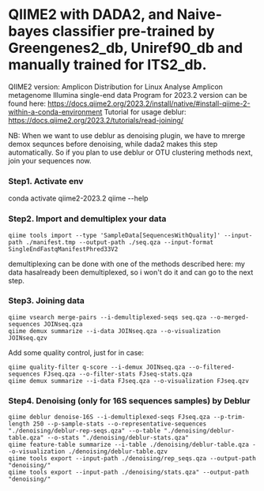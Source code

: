 # QIIME2 with DADA2, and Naive-bayes classifier pre-trained by Greengenes2_db, Uniref90_db and manually trained for ITS2_db.
QIIME2 version: Amplicon Distribution for Linux Analyse Amplicon metagenome Illumina single-end data 
Program for 2023.2 version can be found here: https://docs.qiime2.org/2023.2/install/native/#install-qiime-2-within-a-conda-environment 
Tutorial for usage deblur: https://docs.qiime2.org/2023.2/tutorials/read-joining/

NB: When we want to use deblur as denoising plugin, we have to mrerge demox sequnces before denoising, while dada2 makes this step automatically. So if you plan to use deblur or OTU clustering methods next, join your sequences now. 

### Step1. Activate env
conda activate qiime2-2023.2
qiime --help

### Step2. Import and demultiplex your data
```
qiime tools import --type 'SampleData[SequencesWithQuality]' --input-path ./manifest.tmp --output-path ./seq.qza --input-format SingleEndFastqManifestPhred33V2
```

demultiplexing can be done with one of the methods described here: 
my data hasalready been demultiplexed, so i won't do it and can go to the next step.

### Step3. Joining data

```
qiime vsearch merge-pairs --i-demultiplexed-seqs seq.qza --o-merged-sequences JOINseq.qza
qiime demux summarize --i-data JOINseq.qza --o-visualization JOINseq.qzv
```
Add some quality control, just for in case:
```
qiime quality-filter q-score --i-demux JOINseq.qza --o-filtered-sequences FJseq.qza --o-filter-stats FJseq-stats.qza
qiime demux summarize --i-data FJseq.qza --o-visualization FJseq.qzv
```

### Step4. Denoising (only for 16S sequences samples) by Deblur
```
qiime deblur denoise-16S --i-demultiplexed-seqs FJseq.qza --p-trim-length 250 --p-sample-stats --o-representative-sequences "./denoising/deblur-rep-seqs.qza" --o-table "./denoising/deblur-table.qza" --o-stats "./denoising/deblur-stats.qza"
qiime feature-table summarize --i-table ./denoising/deblur-table.qza --o-visualization ./denoising/deblur-table.qzv
qiime tools export --input-path ./denoising/rep_seqs.qza --output-path "denoising/"
qiime tools export --input-path ./denoising/stats.qza" --output-path "denoising/"
```




